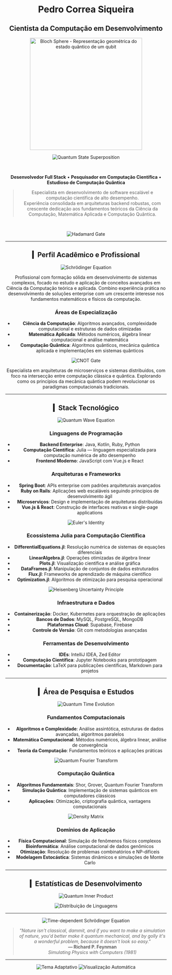 <div align="center">

# Pedro Correa Siqueira  
## Cientista da Computação em Desenvolvimento  

<p align="center">
  <img src="https://upload.wikimedia.org/wikipedia/commons/thumb/6/6b/Bloch_sphere.svg/400px-Bloch_sphere.svg.png" alt="Bloch Sphere - Representação geométrica do estado quântico de um qubit" width="350px"/>
</p>

<p align="center">
  <img src="https://latex.codecogs.com/svg.latex?\Large&space;|\psi\rangle=\alpha|0\rangle+\beta|1\rangle" alt="Quantum State Superposition"/>
</p>

<br>

**Desenvolvedor Full Stack** • **Pesquisador em Computação Científica** • **Estudioso de Computação Quântica**

> Especialista em desenvolvimento de software escalável e computação científica de alto desempenho.  
> Experiência consolidada em arquiteturas backend robustas, com crescente dedicação aos fundamentos teóricos da Ciência da Computação, Matemática Aplicada e Computação Quântica.

<br>

<p align="center">
  <img src="https://latex.codecogs.com/svg.latex?\Large&space;H=\frac{1}{\sqrt{2}}\begin{pmatrix}1&1\\1&-1\end{pmatrix}" alt="Hadamard Gate"/>
</p>

---

## ▎Perfil Acadêmico e Profissional

<p align="center">
  <img src="https://latex.codecogs.com/svg.latex?\Large&space;\hat{H}\psi=E\psi" alt="Schrödinger Equation"/>
</p>

Profissional com formação sólida em desenvolvimento de sistemas complexos, focado no estudo e aplicação de conceitos avançados em Ciência da Computação teórica e aplicada. Combino experiência prática no desenvolvimento de soluções enterprise com um crescente interesse nos fundamentos matemáticos e físicos da computação.

### **Áreas de Especialização**

- **Ciência da Computação**: Algoritmos avançados, complexidade computacional e estruturas de dados otimizadas  
- **Matemática Aplicada**: Métodos numéricos, álgebra linear computacional e análise matemática  
- **Computação Quântica**: Algoritmos quânticos, mecânica quântica aplicada e implementações em sistemas quânticos  

<p align="center">
  <img src="https://latex.codecogs.com/svg.latex?\Large&space;CNOT=\begin{pmatrix}1&0&0&0\\0&1&0&0\\0&0&0&1\\0&0&1&0\end{pmatrix}" alt="CNOT Gate"/>
</p>

Especialista em arquiteturas de microserviços e sistemas distribuídos, com foco na intersecção entre computação clássica e quântica. Explorando como os princípios da mecânica quântica podem revolucionar os paradigmas computacionais tradicionais.

---

## ▎Stack Tecnológico

<p align="center">
  <img src="https://latex.codecogs.com/svg.latex?\Large&space;\nabla^2\psi+\frac{2m}{\hbar^2}(E-V)\psi=0" alt="Quantum Wave Equation"/>
</p>

### **Linguagens de Programação**
- **Backend Enterprise**: Java, Kotlin, Ruby, Python  
- **Computação Científica**: Julia — linguagem especializada para computação numérica de alto desempenho  
- **Frontend Moderno**: JavaScript com Vue.js e React  

### **Arquiteturas e Frameworks**
- **Spring Boot**: APIs enterprise com padrões arquiteturais avançados  
- **Ruby on Rails**: Aplicações web escaláveis seguindo princípios de desenvolvimento ágil  
- **Microserviços**: Design e implementação de arquiteturas distribuídas  
- **Vue.js & React**: Construção de interfaces reativas e single-page applications  

<p align="center">
  <img src="https://latex.codecogs.com/svg.latex?\Large&space;e^{i\pi}+1=0" alt="Euler's Identity"/>
</p>

### **Ecossistema Julia para Computação Científica**
- **DifferentialEquations.jl**: Resolução numérica de sistemas de equações diferenciais  
- **LinearAlgebra.jl**: Operações otimizadas de álgebra linear  
- **Plots.jl**: Visualização científica e análise gráfica  
- **DataFrames.jl**: Manipulação de conjuntos de dados estruturados  
- **Flux.jl**: Frameworks de aprendizado de máquina científico  
- **Optimization.jl**: Algoritmos de otimização para pesquisa operacional  

<p align="center">
  <img src="https://math.vercel.app/?from=\Large%20\Delta%20x\Delta%20p\geq\frac{\hbar}{2}" alt="Heisenberg Uncertainty Principle"/>
</p>

### **Infraestrutura e Dados**
- **Containerização**: Docker, Kubernetes para orquestração de aplicações  
- **Bancos de Dados**: MySQL, PostgreSQL, MongoDB  
- **Plataformas Cloud**: Supabase, Firebase  
- **Controle de Versão**: Git com metodologias avançadas  

### **Ferramentas de Desenvolvimento**
- **IDEs**: IntelliJ IDEA, Zed Editor  
- **Computação Científica**: Jupyter Notebooks para prototipagem  
- **Documentação**: LaTeX para publicações científicas, Markdown para projetos  

---

## ▎Área de Pesquisa e Estudos

<p align="center">
  <img src="https://latex.codecogs.com/svg.latex?\Large&space;U=e^{-i\frac{H}{\hbar}t}" alt="Quantum Time Evolution"/>
</p>

### **Fundamentos Computacionais**
- **Algoritmos e Complexidade**: Análise assintótica, estruturas de dados avançadas, algoritmos paralelos  
- **Matemática Computacional**: Métodos numéricos, álgebra linear, análise de convergência  
- **Teoria da Computação**: Fundamentos teóricos e aplicações práticas  

<p align="center">
  <img src="https://math.vercel.app/?from=\Large%20QFT|x\rangle=\frac{1}{\sqrt{N}}\sum_{y=0}^{N-1}e^{2\pi%20ixy/N}|y\rangle" alt="Quantum Fourier Transform"/>
</p>

### **Computação Quântica**
- **Algoritmos Fundamentais**: Shor, Grover, Quantum Fourier Transform  
- **Simulação Quântica**: Implementação de sistemas quânticos em computadores clássicos  
- **Aplicações**: Otimização, criptografia quântica, vantagens computacionais  

<p align="center">
  <img src="https://math.vercel.app/?from=\Large%20\rho=\sum_i%20p_i|\psi_i\rangle\langle\psi_i|" alt="Density Matrix"/>
</p>

### **Domínios de Aplicação**
- **Física Computacional**: Simulação de fenômenos físicos complexos  
- **Bioinformática**: Análise computacional de dados genômicos  
- **Otimização**: Resolução de problemas combinatórios e NP-difíceis  
- **Modelagem Estocástica**: Sistemas dinâmicos e simulações de Monte Carlo  

---

## ▎Estatísticas de Desenvolvimento

<p align="center">
  <img src="https://latex.codecogs.com/svg.latex?\Large&space;\langle\phi|\psi\rangle=\int\phi^*\psi\,dx" alt="Quantum Inner Product"/>
</p>

<p align="center">
  <img src="https://github-readme-stats.vercel.app/api/top-langs/?username=baku01&layout=compact&theme=default" alt="Distribuição de Linguagens"/>
</p>

---

<p align="center">
  <img src="https://math.vercel.app/?from=\Large%20\frac{\partial\psi}{\partial%20t}=-\frac{i}{\hbar}H\psi" alt="Time-dependent Schrödinger Equation"/>
</p>

> *"Nature isn't classical, dammit, and if you want to make a simulation of nature, you'd better make it quantum mechanical, and by golly it's a wonderful problem, because it doesn't look so easy."*  
> **— Richard P. Feynman**  
> *Simulating Physics with Computers (1981)*

---

<p align="center">
  <img src="https://img.shields.io/badge/Tema-Adaptativo-blue" alt="Tema Adaptativo"/>
  <img src="https://img.shields.io/badge/Visualização-Automática-brightgreen" alt="Visualização Automática"/>
</p>

</div>
